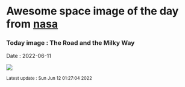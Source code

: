 
# Awesome space image of the day from [nasa](https://api.nasa.gov/)

### Today image : The Road and the Milky Way

Date : 2022-06-11


![](https://apod.nasa.gov/apod/image/2206/MilkyWayArchCumeada-fb1200.jpg)

<small>Latest update : Sun Jun 12 01:27:04 2022</small>


